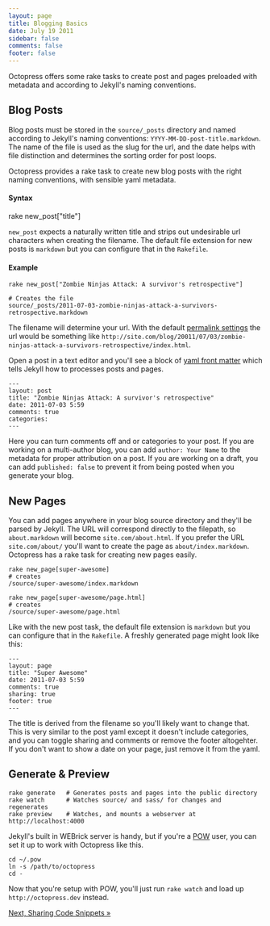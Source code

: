 ```yaml
---
layout: page
title: Blogging Basics
date: July 19 2011
sidebar: false
comments: false
footer: false
---
```


Octopress offers some rake tasks to create post and pages preloaded with metadata and according to Jekyll's naming conventions.

## Blog Posts
Blog posts must be stored in the `source/_posts` directory and named according to Jekyll's naming conventions: `YYYY-MM-DD-post-title.markdown`. The name of the file is
used as the slug for the url, and the date helps with file distinction and determines the sorting order for post loops.

Octopress provides a rake task to create new blog posts with the right naming conventions, with sensible yaml metadata.

#### Syntax

  rake new_post["title"]

`new_post` expects a naturally written title and strips out undesirable url characters when creating the filename.
The default file extension for new posts is `markdown` but you can configure that in the `Rakefile`.

#### Example

    rake new_post["Zombie Ninjas Attack: A survivor's retrospective"]

    # Creates the file
    source/_posts/2011-07-03-zombie-ninjas-attack-a-survivors-retrospective.markdown

The filename will determine your url. With the default [permalink settings](https://github.com/mojombo/jekyll/wiki/Permalinks) the url would be something like
`http://site.com/blog/20011/07/03/zombie-ninjas-attack-a-survivors-retrospective/index.html`.

Open a post in a text editor and you'll see a block of [yaml front matter](https://github.com/mojombo/jekyll/wiki/yaml-front-matter)
which tells Jekyll how to processes posts and pages.

    ---
    layout: post
    title: "Zombie Ninjas Attack: A survivor's retrospective"
    date: 2011-07-03 5:59
    comments: true
    categories:
    ---

Here you can turn comments off and or categories to your post. If you are working on a multi-author blog, you can add `author: Your Name` to the
metadata for proper attribution on a post. If you are working on a draft, you can add `published: false` to prevent it from being posted when you generate your blog.

## New Pages

You can add pages anywhere in your blog source directory and they'll be parsed by Jekyll. The URL will correspond directly to the filepath, so `about.markdown` will become `site.com/about.html`. If you prefer the URL `site.com/about/` you'll want to create the page as `about/index.markdown`.
Octopress has a rake task for creating new pages easily.

    rake new_page[super-awesome]
    # creates
    /source/super-awesome/index.markdown

    rake new_page[super-awesome/page.html]
    # creates
    /source/super-awesome/page.html

Like with the new post task, the default file extension is `markdown` but you can configure that in the `Rakefile`. A freshly generated page might look like this:

    ---
    layout: page
    title: "Super Awesome"
    date: 2011-07-03 5:59
    comments: true
    sharing: true
    footer: true
    ---

The title is derived from the filename so you'll likely want to change that. This is very similar to the post yaml except it doesn't include categories, and you can toggle sharing and comments or remove the footer altogehter. If you don't want to show a date on your page, just remove it from the yaml.

## Generate & Preview

    rake generate   # Generates posts and pages into the public directory
    rake watch      # Watches source/ and sass/ for changes and regenerates
    rake preview    # Watches, and mounts a webserver at http://localhost:4000

Jekyll's built in WEBrick server is handy, but if you're a [POW](http://pow.cx) user, you can set it up to work with Octopress like this.

    cd ~/.pow
    ln -s /path/to/octopress
    cd -

Now that you're setup with POW, you'll just run `rake watch` and load up `http://octopress.dev` instead.

[Next, Sharing Code Snippets &raquo;](/docs/blogging/code)
